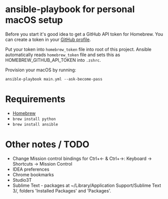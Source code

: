# ansible-playbook for personal macOS setup

Before you start it's good idea to get a GitHub API token for Homebrew. You can create a token in your [GitHub profile](https://github.com/settings/tokens).

Put your token into `homebrew_token` file into root of this project. Ansible automatically reads `homebrew_token` file and sets this as HOMEBREW_GITHUB_API_TOKEN into `.zshrc`.

Provision your macOS by running:

```
ansible-playbook main.yml --ask-become-pass
```


# Requirements

* [Homebrew](https://brew.sh/)
* `brew install python`
* `brew install ansible`

# Other notes / TODO

* Change Mission control bindings for Ctrl+&larr; & Ctrl+&rarr;: Keyboard -> Shortcuts -> Mission Control
* IDEA preferences
* Chrome bookmarks
* Studio3T
* Sublime Text - packages at ~/Library/Application Support/Sublime Text 3/, folders 'Installed Packages' and 'Packages'.
